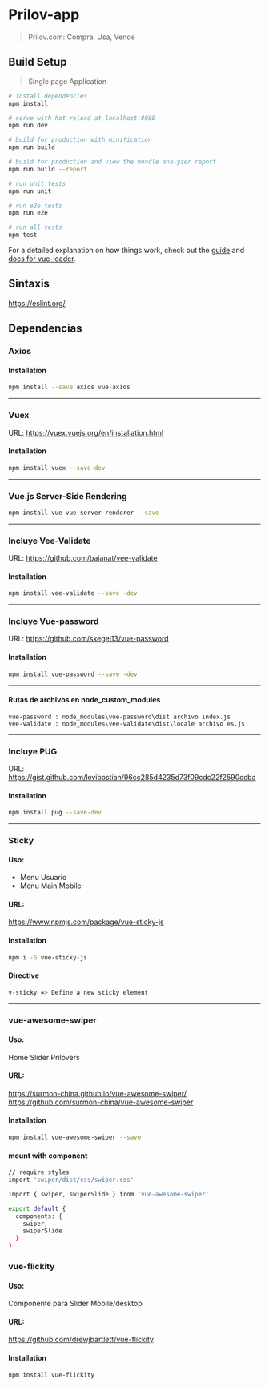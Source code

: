 # Prilov-app
> Prilov.com: Compra, Usa, Vende

## Build Setup
> Single page Application

``` bash
# install dependencies
npm install

# serve with hot reload at localhost:8080
npm run dev

# build for production with minification
npm run build

# build for production and view the bundle analyzer report
npm run build --report

# run unit tests
npm run unit

# run e2e tests
npm run e2e

# run all tests
npm test
```

For a detailed explanation on how things work, check out the [guide](http://vuejs-templates.github.io/webpack/) and [docs for vue-loader](http://vuejs.github.io/vue-loader).

## Sintaxis
https://eslint.org/

## Dependencias

### Axios
#### Installation
``` bash
npm install --save axios vue-axios
```
---
### Vuex
URL: https://vuex.vuejs.org/en/installation.html
#### Installation
``` bash
npm install vuex --save-dev
```
---
### Vue.js Server-Side Rendering
``` bash
npm install vue vue-server-renderer --save
```
---
### Incluye Vee-Validate
URL: https://github.com/baianat/vee-validate
#### Installation
``` bash
npm install vee-validate --save -dev
```
---

### Incluye Vue-password
URL: https://github.com/skegel13/vue-password
#### Installation
``` bash
npm install vue-password --save -dev
```
---
#### Rutas de archivos en node_custom_modules
    vue-password : node_modules\vue-password\dist archivo index.js
    vee-validate : node_modules\vee-validate\dist\locale archivo es.js

---
### Incluye PUG
URL: https://gist.github.com/levibostian/96cc285d4235d73f09cdc22f2590ccba
#### Installation
``` bash
npm install pug --save-dev
```
---
### Sticky
#### Uso:
* Menu Usuario
* Menu Main Mobile
#### URL:
https://www.npmjs.com/package/vue-sticky-js
#### Installation
``` bash
npm i -S vue-sticky-js
```
#### Directive
``` bash
v-sticky => Define a new sticky element
```
---
### vue-awesome-swiper
#### Uso:
Home Slider Prilovers
#### URL:
https://surmon-china.github.io/vue-awesome-swiper/
https://github.com/surmon-china/vue-awesome-swiper
#### Installation
``` bash
npm install vue-awesome-swiper --save
```
#### mount with component
``` bash
// require styles
import 'swiper/dist/css/swiper.css'

import { swiper, swiperSlide } from 'vue-awesome-swiper'

export default {
  components: {
    swiper,
    swiperSlide
  }
}
```
### vue-flickity
#### Uso:
Componente para Slider
Mobile/desktop
#### URL:
https://github.com/drewjbartlett/vue-flickity
#### Installation
``` bash
npm install vue-flickity
```
